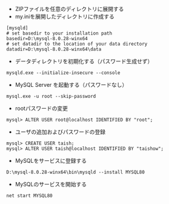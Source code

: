 * ZIPファイルを任意のディレクトリに展開する
* my.iniを展開したディレクトリに作成する

```
[mysqld]
# set basedir to your installation path
basedir=D:\mysql-8.0.28-winx64
# set datadir to the location of your data directory
datadir=D:\mysql-8.0.28-winx64\data
```

* データディレクトリを初期化する（パスワード生成せず）

```
mysqld.exe --initialize-insecure --console
```

* MySQL Server を起動する（パスワードなし）

```
mysql.exe -u root --skip-password
```

* rootパスワードの変更

```
mysql> ALTER USER root@localhost IDENTIFIED BY "root";
```

* ユーザの追加およびパスワードの登録

```
mysql> CREATE USER taish;
mysql> ALTER USER taish@localhost IDENTIFIED BY "taishow";
```

* MySQLをサービスに登録する

```
D:\mysql-8.0.28-winx64\bin\mysqld --install MYSQL80
```

* MySQLのサービスを開始する

```
net start MYSQL80
```

